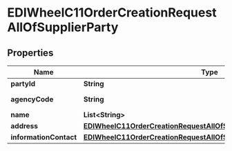 

# EDIWheelC11OrderCreationRequestAllOfSupplierParty


## Properties

| Name | Type | Description | Notes |
|------------ | ------------- | ------------- | -------------|
|**partyId** | **String** |  |  [optional] |
|**agencyCode** | **String** | Fixed value \&quot;91\&quot; |  |
|**name** | **List&lt;String&gt;** |  |  [optional] |
|**address** | [**EDIWheelC11OrderCreationRequestAllOfSupplierPartyAddress**](EDIWheelC11OrderCreationRequestAllOfSupplierPartyAddress.md) |  |  [optional] |
|**informationContact** | [**EDIWheelC11OrderCreationRequestAllOfSupplierPartyInformationContact**](EDIWheelC11OrderCreationRequestAllOfSupplierPartyInformationContact.md) |  |  |



